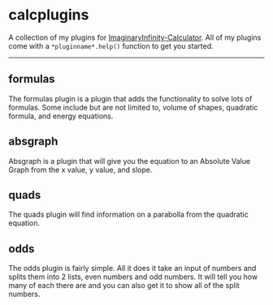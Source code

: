 # calcplugins
A collection of my plugins for [ImaginaryInfinity-Calculator](https://github.com/TurboWafflz/ImaginaryInfinity-Calculator). All of my plugins come with a ``*pluginname*.help()`` function to get you started.

----

## formulas
The formulas plugin is a plugin that adds the functionality to solve lots of formulas. Some include but are not limited to, volume of shapes, quadratic formula, and energy equations.

## absgraph
Absgraph is a plugin that will give you the equation to an Absolute Value Graph from the x value, y value, and slope.

## quads
The quads plugin will find information on a parabolla from the quadratic equation.

## odds
The odds plugin is fairly simple. All it does it take an input of numbers and splits them into 2 lists, even numbers and odd numbers. It will tell you how many of each there are and you can also get it to show all of the split numbers.



